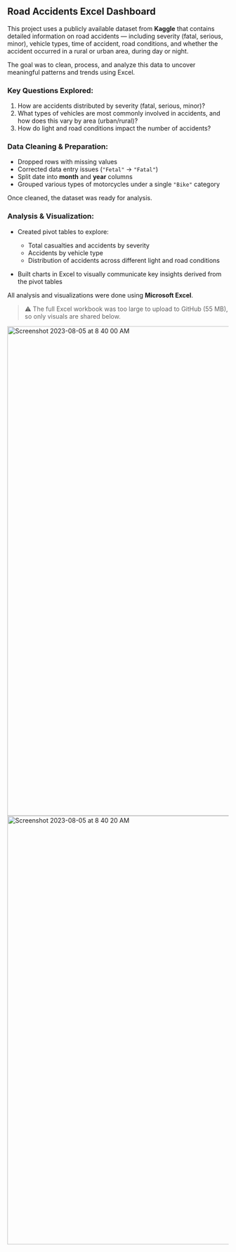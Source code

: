 ## Road Accidents Excel Dashboard

This project uses a publicly available dataset from **Kaggle** that contains detailed information on road accidents — including severity (fatal, serious, minor), vehicle types, time of accident, road conditions, and whether the accident occurred in a rural or urban area, during day or night.

The goal was to clean, process, and analyze this data to uncover meaningful patterns and trends using Excel.


### Key Questions Explored:

1. How are accidents distributed by severity (fatal, serious, minor)?
2. What types of vehicles are most commonly involved in accidents, and how does this vary by area (urban/rural)?
3. How do light and road conditions impact the number of accidents?


### Data Cleaning & Preparation:

- Dropped rows with missing values  
- Corrected data entry issues (`"Fetal"` → `"Fatal"`)  
- Split date into **month** and **year** columns  
- Grouped various types of motorcycles under a single `"Bike"` category  

Once cleaned, the dataset was ready for analysis.


### Analysis & Visualization:

- Created pivot tables to explore:
  - Total casualties and accidents by severity  
  - Accidents by vehicle type  
  - Distribution of accidents across different light and road conditions  

- Built charts in Excel to visually communicate key insights derived from the pivot tables

All analysis and visualizations were done using **Microsoft Excel**.

> ⚠️ The full Excel workbook was too large to upload to GitHub (55 MB), so only visuals are shared below.



<img width="1111" alt="Screenshot 2023-08-05 at 8 40 00 AM" src="https://github.com/mayank8893/Excel_Analysis_Projects/assets/69361645/bbe10e47-62d5-472c-8383-7ad08ccd6e32">
<img width="973" alt="Screenshot 2023-08-05 at 8 40 20 AM" src="https://github.com/mayank8893/Excel_Analysis_Projects/assets/69361645/ee958b35-0ed9-4885-ba3a-e8e843bca6da">
